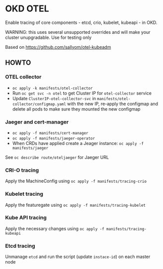# OKD OTEL

Enable tracing of core components - etcd, crio, kubelet, kubeapi - in OKD.

WARNING: this uses several unsupported overrides and will make your cluster unupgradable. Use for testing only

Based on https://github.com/sallyom/otel-kubeadm

## HOWTO

### OTEL collector
* `oc apply -k manifests/otel-collector`
* Run `oc get svc -n otel` to get Cluster IP for `otel-collector` service
* Update `ClusterIP-otel-collector-svc` in `manifests/otel-collector/configmap.yaml` with the new IP, re-apply the configmap and delete all pods to make sure they mounted the new configmap

### Jaeger and cert-manager

* `oc apply -f manifests/cert-manager`
* `oc apply -f manifests/jaeger-operator`
* When CRDs have applied create a Jeager instance: `oc apply -f manifests/jaeger`

See `oc describe route/oteljaeger` for Jaeger URL

### CRI-O tracing

Apply the MachineConfig using `oc apply -f manifests/tracing-crio`

### Kubelet tracing

Apply the featuregate using `oc apply -f manifests/tracing-kubelet`

### Kube API tracing

Apply the necessary changes using `oc apply -f manifests/tracing-kubeapi`


### Etcd tracing

Unmanage `etcd` and run the script (update `instace-id`) on each master node

